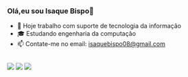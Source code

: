 ### Olá,eu sou Isaque Bispo👋

- 👜 Hoje trabalho com suporte de tecnologia da informação
- 🎓 Estudando engenharia da computação
-  📫 Contate-me no email: isaquebispo08@gmail.com

  ##
<div> 
  <a href="https://instagram.com/isaquebispoo" target="_blank"><img src="https://img.shields.io/badge/-Instagram-%23E4405F?style=for-the-badge&logo=instagram&logoColor=white" target="_blank"></a>
  <a href = "mailto:isaquebispo08@gmail.com.com"><img src="https://img.shields.io/badge/-Gmail-%23333?style=for-the-badge&logo=gmail&logoColor=white" target="_blank"></a>
 <a href="https://www.linkedin.com/in/isaque-bispo-2631-45875016a" target="_blank"><img src="https://img.shields.io/badge/-LinkedIn-%230077B5?style=for-the-badge&logo=linkedin&logoColor=white" target="_blank"></a> 
</div>
